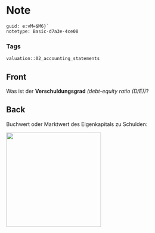 # Note
```
guid: e:vM=$M6}`
notetype: Basic-d7a3e-4ce08
```

### Tags
```
valuation::02_accounting_statements
```

## Front
Was ist der <b>Verschuldungsgrad</b> <i>(debt-equity ratio
(D/E))</i>?

## Back
<p>Buchwert oder Marktwert des Eigenkapitals zu Schulden:
<p><img src="1HH7JnK1UX8LKotqpBjP.png" style="width: 254px;">
